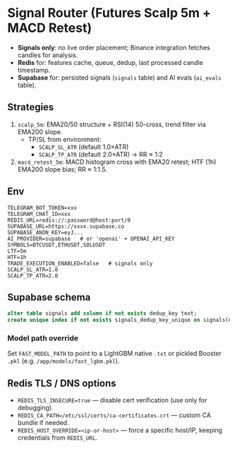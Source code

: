# Signal Router (Futures Scalp 5m + MACD Retest)

- **Signals only**: no live order placement; Binance integration fetches candles for analysis.
- **Redis** for: features cache, queue, dedup, last processed candle timestamp.
- **Supabase** for: persisted signals (`signals` table) and AI evals (`ai_evals` table).

## Strategies
1. `scalp_5m`: EMA20/50 structure + RSI(14) 50-cross, trend filter via EMA200 slope.  
   - TP/SL from environment:
     - `SCALP_SL_ATR` (default 1.0×ATR)
     - `SCALP_TP_ATR` (default 2.0×ATR)  → RR ≈ 1:2
2. `macd_retest_5m`: MACD histogram cross with EMA20 retest; HTF (1h) EMA200 slope bias; RR ≈ 1:1.5.

## Env
```
TELEGRAM_BOT_TOKEN=xxx
TELEGRAM_CHAT_ID=xxx
REDIS_URL=redis://:password@host:port/0
SUPABASE_URL=https://xxxx.supabase.co
SUPABASE_ANON_KEY=eyJ...
AI_PROVIDER=supabase   # or 'openai' + OPENAI_API_KEY
SYMBOLS=BTCUSDT,ETHUSDT,SOLUSDT
LTF=5m
HTF=1h
TRADE_EXECUTION_ENABLED=false   # signals only
SCALP_SL_ATR=1.0
SCALP_TP_ATR=2.0
```

## Supabase schema
```sql
alter table signals add column if not exists dedup_key text;
create unique index if not exists signals_dedup_key_unique on signals(dedup_key);
```


### Model path override
Set `FAST_MODEL_PATH` to point to a LightGBM native `.txt` or pickled Booster `.pkl` (e.g. `/app/models/fast_lgbm.pkl`).


## Redis TLS / DNS options
- `REDIS_TLS_INSECURE=true` — disable cert verification (use only for debugging).
- `REDIS_CA_PATH=/etc/ssl/certs/ca-certificates.crt` — custom CA bundle if needed.
- `REDIS_HOST_OVERRIDE=<ip-or-host>` — force a specific host/IP, keeping credentials from `REDIS_URL`.

